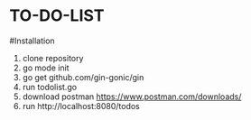 # TO-DO-LIST
#Installation
1. clone repository
2. go mode init
3. go get github.com/gin-gonic/gin
4. run todolist.go
5. download postman https://www.postman.com/downloads/
6. run http://localhost:8080/todos

